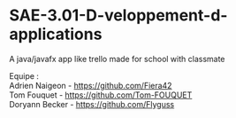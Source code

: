 # SAE-3.01-D-veloppement-d-applications
A java/javafx app like trello made for school with classmate


Equipe : </br>
Adrien Naigeon - https://github.com/Fiera42 </br>
Tom Fouquet - https://github.com/Tom-FOUQUET </br>
Doryann Becker - https://github.com/Flyguss </br>
